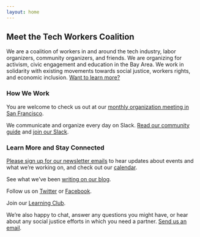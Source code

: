 ```yaml
---
layout: home
---
```


## Meet the Tech Workers Coalition

We are a coalition of workers in and around the tech industry, labor organizers, community organizers, and friends. We are organizing for activism, civic engagement and education in the Bay Area. We work in solidarity with existing movements towards social justice, workers rights, and economic inclusion. [Want to learn more?](/about)

### How We Work

You are welcome to check us out at our [monthly organization meeting in San Francisco](https://www.meetup.com/Tech-Workers-Coalition/).

We communicate and organize every day on Slack. [Read our community guide](/community-guide) and [join our Slack](/subscribe).

### Learn More and Stay Connected

[Please sign up for our newsletter emails](/subscribe) to hear updates about events and what we’re working on, and check out our [calendar](/events).

See what we’ve been [writing on our blog](https://medium.com/tech-workers-coalition).

Follow us on [Twitter](https://twitter.com/techworkersco) or [Facebook](https://www.facebook.com/TechWorkersCoalition).

Join our [Learning Club](https://sites.google.com/view/tech-workers-coalition/learning-club).

We’re also happy to chat, answer any questions you might have, or hear about any social justice efforts in which you need a partner. [Send us an email](/contact-us).
